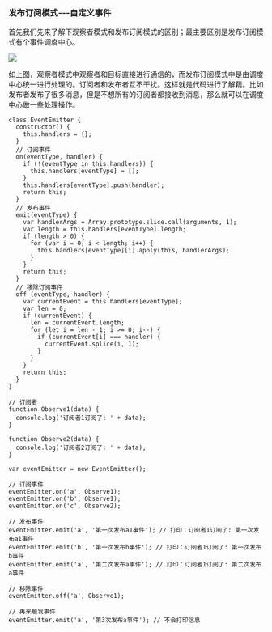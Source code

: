 ### 发布订阅模式---自定义事件

首先我们先来了解下观察者模式和发布订阅模式的区别；最主要区别是发布订阅模式有个事件调度中心。

<img src="https://img2020.cnblogs.com/blog/561794/202107/561794-20210704220135260-1283155169.jpg" />

如上图，观察者模式中观察者和目标直接进行通信的，而发布订阅模式中是由调度中心统一进行处理的。订阅者和发布者互不干扰。这样就是代码进行了解藕。比如发布者发布了很多消息，但是不想所有的订阅者都接收到消息，那么就可以在调度中心做一些处理操作。
```
class EventEmitter {
  constructor() {
    this.handlers = {};
  }
  // 订阅事件
  on(eventType, handler) {
    if (!(eventType in this.handlers)) {
      this.handlers[eventType] = [];
    }
    this.handlers[eventType].push(handler);
    return this;
  }
  // 发布事件
  emit(eventType) {
    var handlerArgs = Array.prototype.slice.call(arguments, 1);
    var length = this.handlers[eventType].length;
    if (length > 0) {
      for (var i = 0; i < length; i++) {
        this.handlers[eventType][i].apply(this, handlerArgs);
      }
    }
    return this;
  }
  // 移除订阅事件
  off (eventType, handler) {
    var currentEvent = this.handlers[eventType];
    var len = 0;
    if (currentEvent) {
      len = currentEvent.length;
      for (let i = len - 1; i >= 0; i--) {
        if (currentEvent[i] === handler) {
          currentEvent.splice(i, 1);
        }
      }
    }
    return this;
  }
}

// 订阅者
function Observe1(data) {
  console.log('订阅者1订阅了: ' + data);
}

function Observe2(data) {
  console.log('订阅者2订阅了: ' + data);
}

var eventEmitter = new EventEmitter();

// 订阅事件
eventEmitter.on('a', Observe1);
eventEmitter.on('b', Observe1);
eventEmitter.on('c', Observe2);

// 发布事件
eventEmitter.emit('a', '第一次发布a1事件'); // 打印：订阅者1订阅了: 第一次发布a1事件
eventEmitter.emit('b', '第一次发布b事件'); // 打印：订阅者1订阅了: 第一次发布b事件
eventEmitter.emit('a', '第二次发布a事件'); // 打印：订阅者1订阅了: 第二次发布a事件

// 移除事件
eventEmitter.off('a', Observe1);

// 再来触发事件
eventEmitter.emit('a', '第3次发布a事件'); // 不会打印信息
```


